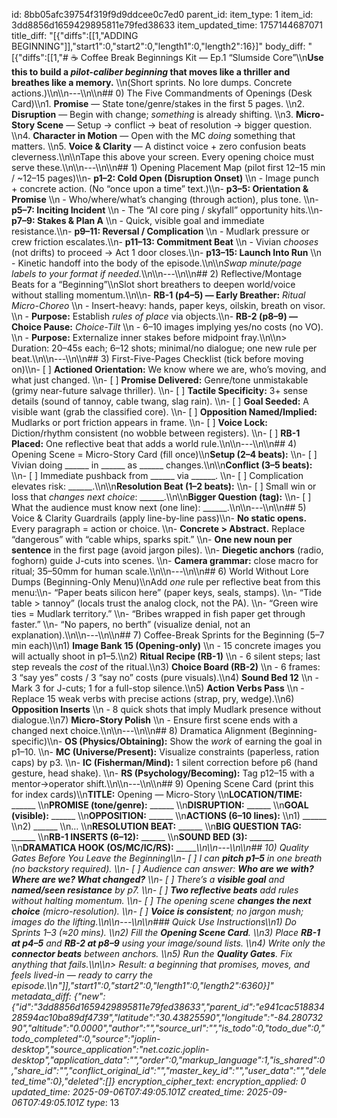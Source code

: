 id: 8bb05afc39754f319f9d9ddcee0c7ed0
parent_id: 
item_type: 1
item_id: 3dd8856d1659429895811e79fed38633
item_updated_time: 1757144687071
title_diff: "[{\"diffs\":[[1,\"ADDING BEGINNING\"]],\"start1\":0,\"start2\":0,\"length1\":0,\"length2\":16}]"
body_diff: "[{\"diffs\":[[1,\"# ☕ Coffee Break Beginnings Kit — Ep.1 “Slumside Core”\\\n**Use this to build a *pilot-caliber beginning* that moves like a thriller and breathes like a memory.**  \\\n(Short sprints. No lore dumps. Concrete actions.)\\\n\\\n---\\\n\\\n## 0) The Five Commandments of Openings (Desk Card)\\\n1. **Promise** — State tone/genre/stakes in the first 5 pages.  \\\n2. **Disruption** — Begin with change; *something* is already shifting.  \\\n3. **Micro-Story Scene** — Setup → conflict → beat of resolution → bigger question.  \\\n4. **Character in Motion** — Open with the MC *doing* something that matters.  \\\n5. **Voice & Clarity** — A distinct voice + zero confusion beats cleverness.\\\n\\\nTape this above your screen. Every opening choice must serve these.\\\n\\\n---\\\n\\\n## 1) Opening Placement Map (pilot first 12–15 min / ~12–15 pages)\\\n- **p1–2: Cold Open (Disruption Onset)**  \\\n  - Image punch + concrete action. (No “once upon a time” text.)\\\n- **p3–5: Orientation & Promise**  \\\n  - Who/where/what’s changing (through action), plus tone.  \\\n- **p5–7: Inciting Incident**  \\\n  - The “AI core ping / skyfall” opportunity hits.\\\n- **p7–9: Stakes & Plan A**  \\\n  - Quick, visible goal and immediate resistance.\\\n- **p9–11: Reversal / Complication**  \\\n  - Mudlark pressure or crew friction escalates.\\\n- **p11–13: Commitment Beat**  \\\n  - Vivian *chooses* (not drifts) to proceed → Act 1 door closes.\\\n- **p13–15: Launch Into Run**  \\\n  - Kinetic handoff into the body of the episode.\\\n\\\n*Swap minute/page labels to your format if needed.*\\\n\\\n---\\\n\\\n## 2) Reflective/Montage Beats for a “Beginning”\\\nSlot short breathers to deepen world/voice without stalling momentum.\\\n\\\n- **RB-1 (p4–5) — Early Breather:** *Ritual Micro-Choreo*  \\\n  - Insert-heavy: hands, paper keys, oilskin, breath on visor.  \\\n  - **Purpose:** Establish *rules of place* via objects.\\\n- **RB-2 (p8–9) — Choice Pause:** *Choice-Tilt*  \\\n  - 6–10 images implying yes/no costs (no VO).  \\\n  - **Purpose:** Externalize inner stakes before midpoint fray.\\\n\\\n> Duration: 20–45s each; 6–12 shots; minimal/no dialogue; one new rule per beat.\\\n\\\n---\\\n\\\n## 3) First-Five-Pages Checklist (tick before moving on)\\\n- [ ] **Actioned Orientation:** We know where we are, who’s moving, and what just changed.  \\\n- [ ] **Promise Delivered:** Genre/tone unmistakable (grimy near-future salvage thriller).  \\\n- [ ] **Tactile Specificity:** 3+ sense details (sound of tannoy, cable twang, slag rain).  \\\n- [ ] **Goal Seeded:** A visible want (grab the classified core).  \\\n- [ ] **Opposition Named/Implied:** Mudlarks or port friction appears in frame.  \\\n- [ ] **Voice Lock:** Diction/rhythm consistent (no wobble between registers).  \\\n- [ ] **RB-1 Placed:** One reflective beat that adds a world rule.\\\n\\\n---\\\n\\\n## 4) Opening Scene = Micro-Story Card (fill once)\\\n**Setup (2–4 beats):**  \\\n- [ ] Vivian doing ______ in ______ as ______ changes.\\\n\\\n**Conflict (3–5 beats):**  \\\n- [ ] Immediate pushback from ______ via ______.  \\\n- [ ] Complication elevates risk: ______.\\\n\\\n**Resolution Beat (1–2 beats):**  \\\n- [ ] Small win or loss that *changes next choice*: ______.\\\n\\\n**Bigger Question (tag):**  \\\n- [ ] What the audience must know next (one line): ______.\\\n\\\n---\\\n\\\n## 5) Voice & Clarity Guardrails (apply line-by-line pass)\\\n- **No static opens.** Every paragraph = action or choice.  \\\n- **Concrete > Abstract.** Replace “dangerous” with “cable whips, sparks spit.”  \\\n- **One new noun per sentence** in the first page (avoid jargon piles).  \\\n- **Diegetic anchors** (radio, foghorn) guide J-cuts into scenes.  \\\n- **Camera grammar:** close macro for ritual; 35–50mm for human scale.\\\n\\\n---\\\n\\\n## 6) World Without Lore Dumps (Beginning-Only Menu)\\\nAdd *one* rule per reflective beat from this menu:\\\n- “Paper beats silicon here” (paper keys, seals, stamps).  \\\n- “Tide table > tannoy” (locals trust the analog clock, not the PA).  \\\n- “Green wire ties = Mudlark territory.”  \\\n- “Bribes wrapped in fish paper get through faster.”  \\\n- “No papers, no berth” (visualize denial, not an explanation).\\\n\\\n---\\\n\\\n## 7) Coffee-Break Sprints for the Beginning (5–7 min each)\\\n1) **Image Bank 15 (Opening-only)**  \\\n   - 15 concrete images you will actually shoot in p1–5.\\\n2) **Ritual Recipe (RB-1)**  \\\n   - 6 silent steps; last step reveals the *cost* of the ritual.\\\n3) **Choice Board (RB-2)**  \\\n   - 6 frames: 3 “say yes” costs / 3 “say no” costs (pure visuals).\\\n4) **Sound Bed 12**  \\\n   - Mark 3 for J-cuts; 1 for a full-stop silence.\\\n5) **Action Verbs Pass**  \\\n   - Replace 15 weak verbs with precise actions (strap, pry, wedge).\\\n6) **Opposition Inserts**  \\\n   - 8 quick shots that imply Mudlark presence without dialogue.\\\n7) **Micro-Story Polish**  \\\n   - Ensure first scene ends with a changed next choice.\\\n\\\n---\\\n\\\n## 8) Dramatica Alignment (Beginning-specific)\\\n- **OS (Physics/Obtaining):** Show the *work* of earning the goal in p1–10.  \\\n- **MC (Universe/Present):** Visualize constraints (paperless, ration caps) by p3.  \\\n- **IC (Fisherman/Mind):** 1 silent correction before p6 (hand gesture, head shake).  \\\n- **RS (Psychology/Becoming):** Tag p12–15 with a mentor→operator shift.\\\n\\\n---\\\n\\\n## 9) Opening Scene Card (print this for index cards)\\\n**TITLE:** Opening — Micro-Story  \\\n**LOCATION/TIME:** ______  \\\n**PROMISE (tone/genre):** ______  \\\n**DISRUPTION:** ______  \\\n**GOAL (visible):** ______  \\\n**OPPOSITION:** ______  \\\n**ACTIONS (6–10 lines):**  \\\n1) ______  \\\n2) ______  \\\n…  \\\n**RESOLUTION BEAT:** ______  \\\n**BIG QUESTION TAG:** ______  \\\n**RB-1 INSERTS (6–12):** ______  \\\n**SOUND BED (3):** ______  \\\n**DRAMATICA HOOK (OS/MC/IC/RS):** ______\\\n\\\n---\\\n\\\n## 10) Quality Gates Before You Leave the Beginning\\\n- [ ] I can **pitch p1–5** in one breath (no backstory required).  \\\n- [ ] Audience can answer: **Who are we with? Where are we? What changed?**  \\\n- [ ] There’s a **visible goal** and **named/seen resistance** by p7.  \\\n- [ ] **Two reflective beats** add rules without halting momentum.  \\\n- [ ] The opening scene **changes the next choice** (micro-resolution).  \\\n- [ ] **Voice is consistent**; no jargon mush; images do the lifting.\\\n\\\n---\\\n\\\n### Quick Use Instructions\\\n1) Do Sprints 1–3 (≈20 mins).  \\\n2) Fill the **Opening Scene Card**.  \\\n3) Place **RB-1 at p4–5** and **RB-2 at p8–9** using your image/sound lists.  \\\n4) Write only the **connector beats** between anchors.  \\\n5) Run the **Quality Gates**. Fix anything that fails.\\\n\\\n> Result: a beginning that *promises*, *moves*, and *feels lived-in* — ready to carry the episode.\\\n\"]],\"start1\":0,\"start2\":0,\"length1\":0,\"length2\":6360}]"
metadata_diff: {"new":{"id":"3dd8856d1659429895811e79fed38633","parent_id":"e941cac51883428594ac10ba89df4739","latitude":"30.43825590","longitude":"-84.28073290","altitude":"0.0000","author":"","source_url":"","is_todo":0,"todo_due":0,"todo_completed":0,"source":"joplin-desktop","source_application":"net.cozic.joplin-desktop","application_data":"","order":0,"markup_language":1,"is_shared":0,"share_id":"","conflict_original_id":"","master_key_id":"","user_data":"","deleted_time":0},"deleted":[]}
encryption_cipher_text: 
encryption_applied: 0
updated_time: 2025-09-06T07:49:05.101Z
created_time: 2025-09-06T07:49:05.101Z
type_: 13